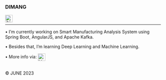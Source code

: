 ### DIMANG
<a href="https://github.com/dimangite/">
  <img align="left" alt="Github Icon" width="24px" src="https://cdn.jsdelivr.net/npm/simple-icons@3.12.2/icons/github.svg" />
</a>
<br>
<hr>   
                                                                                                                                                                                                                                 
•  I’m currently working on Smart Manufacturing Analysis System using Spring Boot, AngularJS, and Apache Kafka.

•  Besides that, I’m learning Deep Learning and Machine Learning.

•  More info via:  <a href="https://linkedin.com/in/dimangchhol">
  <img align="center" alt="Linkedin Icon" width="24px" src="https://cdn.jsdelivr.net/npm/simple-icons@3.12.2/icons/linkedin.svg" />
</a>

<br>
&copy; JUNE 2023 

